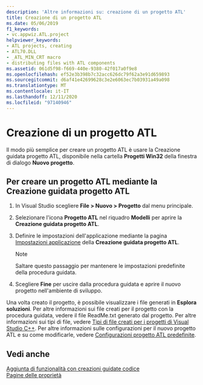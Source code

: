 ```yaml
---
description: 'Altre informazioni su: creazione di un progetto ATL'
title: Creazione di un progetto ATL
ms.date: 05/06/2019
f1_keywords:
- vc.appwiz.ATL.project
helpviewer_keywords:
- ATL projects, creating
- ATL70.DLL
- _ATL_MIN_CRT macro
- distributing files with ATL components
ms.assetid: 061d5f98-f669-440e-9380-42f017a0f9e8
ms.openlocfilehash: ef52e3b398b7c32acc626dc79f62a3e91d659893
ms.sourcegitcommit: d6af41e42699628c3e2e6063ec7b03931a49a098
ms.translationtype: MT
ms.contentlocale: it-IT
ms.lasthandoff: 12/11/2020
ms.locfileid: "97140946"
---
```

# <a name="creating-an-atl-project"></a>Creazione di un progetto ATL

Il modo più semplice per creare un progetto ATL è usare la Creazione guidata progetto ATL, disponibile nella cartella **Progetti Win32** della finestra di dialogo **Nuovo progetto**.

## <a name="to-create-an-atl-project-using-the-atl-project-wizard"></a>Per creare un progetto ATL mediante la Creazione guidata progetto ATL

1. In Visual Studio scegliere **File > Nuovo > Progetto** dal menu principale.

1. Selezionare l'icona **Progetto ATL** nel riquadro **Modelli** per aprire la **Creazione guidata progetto ATL**.

1. Definire le impostazioni dell'applicazione mediante la pagina [Impostazioni applicazione](../../atl/reference/application-settings-atl-project-wizard.md) della **Creazione guidata progetto ATL**.

   > [!NOTE]
   > Saltare questo passaggio per mantenere le impostazioni predefinite della procedura guidata.

1. Scegliere **Fine** per uscire dalla procedura guidata e aprire il nuovo progetto nell'ambiente di sviluppo.

Una volta creato il progetto, è possibile visualizzare i file generati in **Esplora soluzioni**. Per altre informazioni sui file creati per il progetto con la procedura guidata, vedere il file ReadMe.txt generato dal progetto. Per altre informazioni sui tipi di file, vedere [Tipi di file creati per i progetti di Visual Studio C++](../../build/reference/file-types-created-for-visual-cpp-projects.md). Per altre informazioni sulle configurazioni per il nuovo progetto ATL e su come modificarle, vedere [Configurazioni progetto ATL predefinite](../../atl/reference/default-atl-project-configurations.md).

## <a name="see-also"></a>Vedi anche

[Aggiunta di funzionalità con creazioni guidate codice](../../ide/adding-functionality-with-code-wizards-cpp.md)<br/>
[Pagine delle proprietà](../../build/reference/property-pages-visual-cpp.md)
